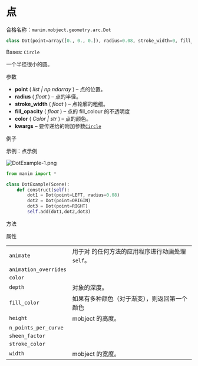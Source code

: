 # 点

合格名称：`manim.mobject.geometry.arc.Dot`

```py
class Dot(point=array([0., 0., 0.]), radius=0.08, stroke_width=0, fill_opacity=1.0, color='#FFFFFF', **kwargs)
```

Bases: `Circle`

一个半径很小的圆。

参数

- **point** ( _list_ _|_ _np.ndarray_ ) – 点的位置。
- **radius** ( _float_ ) – 点的半径。
- **stroke_width** ( _float_ ) – 点轮廓的粗细。
- **fill_opacity** ( _float_ ) – 点的 fill_colour 的不透明度
- **color** ( _Color_ _|_ _str_ ) – 点的颜色。
- **kwargs** – 要传递给的附加参数[`Circle`]()

例子

示例：点示例

![DotExample-1.png](../static/DotExample-1.png)

```py
from manim import *

class DotExample(Scene):
    def construct(self):
        dot1 = Dot(point=LEFT, radius=0.08)
        dot2 = Dot(point=ORIGIN)
        dot3 = Dot(point=RIGHT)
        self.add(dot1,dot2,dot3)
```

方法


属性

|||
|-|-|
`animate`|用于对 的任何方法的应用程序进行动画处理`self`。
`animation_overrides`|
`color`|
`depth`|对象的深度。
`fill_color`|如果有多种颜色（对于渐变），则返回第一个颜色
`height`|mobject 的高度。
`n_points_per_curve`|
`sheen_factor`|
`stroke_color`|
`width`|mobject 的宽度。
